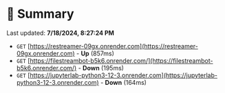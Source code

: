 # 📖 Summary
Last updated: **7/18/2024, 8:27:24 PM**

- `GET` [https://restreamer-09gx.onrender.com](https://restreamer-09gx.onrender.com) - **Up** (857ms)
- `GET` [https://filestreambot-b5k6.onrender.com/](https://filestreambot-b5k6.onrender.com/) - **Down** (195ms)
- `GET` [https://jupyterlab-python3-12-3.onrender.com](https://jupyterlab-python3-12-3.onrender.com) - **Down** (164ms)
